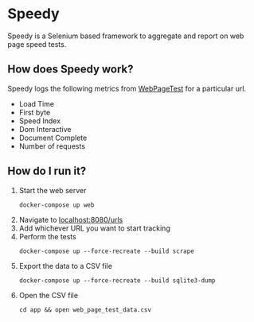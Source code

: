 # Speedy
Speedy is a Selenium based framework to aggregate and report on web page speed tests.

## How does Speedy work?
Speedy logs the following metrics from [WebPageTest](https://www.webpagetest.org/) for a particular url.
* Load Time
* First byte
* Speed Index
* Dom Interactive
* Document Complete
* Number of requests

## How do I run it?
1. Start the web server
   ```
   docker-compose up web
   ```
1. Navigate to [localhost:8080/urls](http://localhost:8080/urls)
1. Add whichever URL you want to start tracking
1. Perform the tests
   ```
   docker-compose up --force-recreate --build scrape
   ```
1. Export the data to a CSV file
   ```
   docker-compose up --force-recreate --build sqlite3-dump
   ```
1. Open the CSV file
   ```
   cd app && open web_page_test_data.csv
   ```


